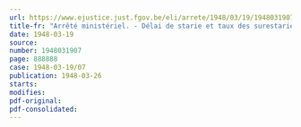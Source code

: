 ```yaml
---
url: https://www.ejustice.just.fgov.be/eli/arrete/1948/03/19/1948031907/justel
title-fr: "Arrêté ministériel. - Délai de starie et taux des surestaries en matière d'affrètement fluvial"
date: 1948-03-19
source:
number: 1948031907
page: 888888
case: 1948-03-19/07
publication: 1948-03-26
starts:
modifies:
pdf-original:
pdf-consolidated:
---
```


